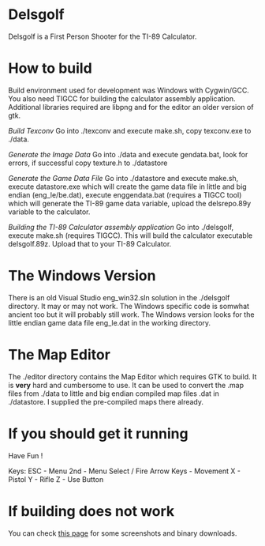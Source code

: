 # Delsgolf

Delsgolf is a First Person Shooter for the TI-89 Calculator.

# How to build

Build environment used for development was Windows with Cygwin/GCC. You also need TIGCC for building the calculator assembly application.
Additional libraries required are libpng and for the editor an older version of gtk.

*Build Texconv*
Go into ./texconv and execute make.sh, copy texconv.exe to ./data.

*Generate the Image Data* 
Go into ./data and execute gendata.bat, look for errors, if successful copy texture.h to ./datastore

*Generate the Game Data File*
Go into ./datastore and execute make.sh, execute datastore.exe which will create the game data file in little and big endian (eng_le/be.dat), execute enggendata.bat (requires a TIGCC tool) which will generate the TI-89 game data variable, upload the delsrepo.89y variable to the calculator.

*Building the TI-89 Calculator assembly application*
Go into ./delsgolf, execute make.sh (requires TIGCC). This will build the calculator executable delsgolf.89z. Upload that to your TI-89 Calculator.

# The Windows Version

There is an old Visual Studio eng_win32.sln solution in the ./delsgolf directory. It may or may not work. The Windows specific code is somwhat ancient too but it will probably still work. The Windows version looks for the little endian game data file eng_le.dat in the working directory.

# The Map Editor

The ./editor directory contains the Map Editor which requires GTK to build. It is **very** hard and cumbersome to use. It can be used to convert the .map files from ./data to little and big endian compiled map files .dat in ./datastore. I supplied the pre-compiled maps there already.


# If you should get it running

Have Fun !

Keys:
ESC        - Menu
2nd        - Menu Select / Fire
Arrow Keys - Movement
X          - Pistol
Y          - Rifle
Z          - Use Button

# If building does not work

You can check [this page](https://www.ticalc.org/archives/files/fileinfo/457/45704.html) for some screenshots and binary downloads.